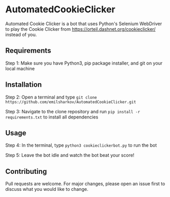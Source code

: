 # AutomatedCookieClicker

Automated Cookie Clicker is a bot that uses Python's Selenium WebDriver to play the Cookie Clicker from https://orteil.dashnet.org/cookieclicker/ instead of you.

## Requirements

Step 1: Make sure you have Python3, pip package installer, and git on your local machine

## Installation

Step 2: Open a terminal and type ```git clone https://github.com/emilsharkov/AutomatedCookieClicker.git```

Step 3: Navigate to the clone repository and run ```pip install -r requirements.txt``` to install all dependencies

## Usage

Step 4: In the terminal, type ```python3 cookieclickerbot.py``` to run the bot

Step 5: Leave the bot idle and watch the bot beat your score!

## Contributing

Pull requests are welcome. For major changes, please open an issue first to discuss what you would like to change.
